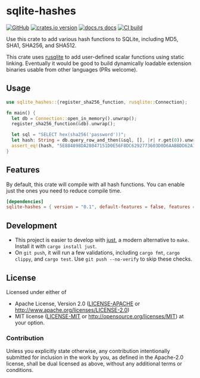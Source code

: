 # sqlite-hashes

[![GitHub](https://img.shields.io/badge/github-nyurik/sqlite--hashes-8da0cb?logo=github)](https://github.com/nyurik/sqlite-hashes)
[![crates.io version](https://img.shields.io/crates/v/sqlite-hashes.svg)](https://crates.io/crates/sqlite-hashes)
[![docs.rs docs](https://docs.rs/sqlite-hashes/badge.svg)](https://docs.rs/sqlite-hashes)
[![CI build](https://github.com/nyurik/sqlite-hashes/workflows/CI/badge.svg)](https://github.com/nyurik/sqlite-hashes/actions)


Use this crate to add various hash functions to SQLite, including MD5, SHA1, SHA256, and SHA512.

This crate uses [rusqlite](https://crates.io/crates/rusqlite) to add user-defined scalar functions using static linking. Eventually it would be good to build dynamically loadable extension binaries usable from other languages (PRs welcome).

## Usage

```rust
use sqlite_hashes::{register_sha256_function, rusqlite::Connection};

fn main() {
  let db = Connection::open_in_memory().unwrap();
  register_sha256_function(&db).unwrap();

  let sql = "SELECT hex(sha256('password'))";
  let hash: String = db.query_row_and_then(&sql, [], |r| r.get(0)).unwrap();
  assert_eq!(hash, "5E884898DA28047151D0E56F8DC6292773603D0D6AABBDD62A11EF721D1542D8");
}
```

## Features
By default, this crate will compile with all hash functions. You can enable just the ones you need to reduce compile time.

```toml
[dependencies]
sqlite-hashes = { version = "0.1", default-features = false, features = ["sha256"] }
``` 

## Development
* This project is easier to develop with [just](https://github.com/casey/just#readme), a modern alternative to `make`. Install it with `cargo install just`.
* On `git push`, it will run a few validations, including `cargo fmt`, `cargo clippy`, and `cargo test`.  Use `git push --no-verify` to skip these checks.

## License

Licensed under either of

* Apache License, Version 2.0 ([LICENSE-APACHE](LICENSE-APACHE) or <http://www.apache.org/licenses/LICENSE-2.0>)
* MIT license ([LICENSE-MIT](LICENSE-MIT) or <http://opensource.org/licenses/MIT>)
  at your option.

### Contribution

Unless you explicitly state otherwise, any contribution intentionally
submitted for inclusion in the work by you, as defined in the
Apache-2.0 license, shall be dual licensed as above, without any
additional terms or conditions.
